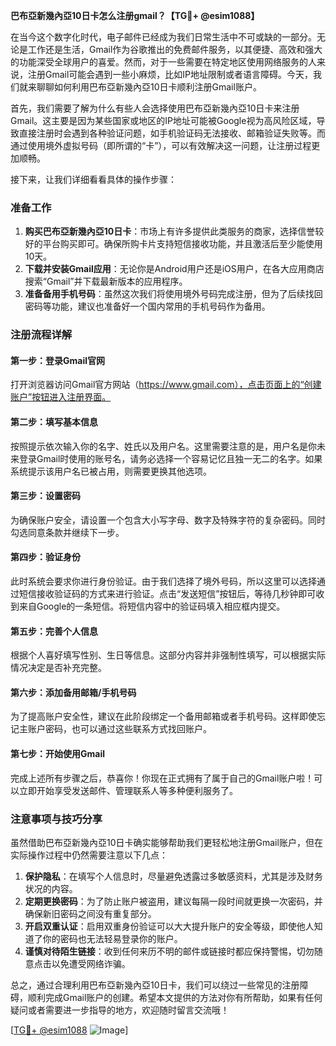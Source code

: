 **巴布亞新幾內亞10日卡怎么注册gmail？【TG💪+ @esim1088】**

在当今这个数字化时代，电子邮件已经成为我们日常生活中不可或缺的一部分。无论是工作还是生活，Gmail作为谷歌推出的免费邮件服务，以其便捷、高效和强大的功能深受全球用户的喜爱。然而，对于一些需要在特定地区使用网络服务的人来说，注册Gmail可能会遇到一些小麻烦，比如IP地址限制或者语言障碍。今天，我们就来聊聊如何利用巴布亞新幾內亞10日卡顺利注册Gmail账户。

首先，我们需要了解为什么有些人会选择使用巴布亞新幾內亞10日卡来注册Gmail。这主要是因为某些国家或地区的IP地址可能被Google视为高风险区域，导致直接注册时会遇到各种验证问题，如手机验证码无法接收、邮箱验证失败等。而通过使用境外虚拟号码（即所谓的“卡”），可以有效解决这一问题，让注册过程更加顺畅。

接下来，让我们详细看看具体的操作步骤：

### 准备工作

1. **购买巴布亞新幾內亞10日卡**：市场上有许多提供此类服务的商家，选择信誉较好的平台购买即可。确保所购卡片支持短信接收功能，并且激活后至少能使用10天。
2. **下载并安装Gmail应用**：无论你是Android用户还是iOS用户，在各大应用商店搜索“Gmail”并下载最新版本的应用程序。
3. **准备备用手机号码**：虽然这次我们将使用境外号码完成注册，但为了后续找回密码等功能，建议也准备好一个国内常用的手机号码作为备用。

### 注册流程详解

#### 第一步：登录Gmail官网
打开浏览器访问Gmail官方网站（https://www.gmail.com），点击页面上的“创建账户”按钮进入注册界面。

#### 第二步：填写基本信息
按照提示依次输入你的名字、姓氏以及用户名。这里需要注意的是，用户名是你未来登录Gmail时使用的账号名，请务必选择一个容易记忆且独一无二的名字。如果系统提示该用户名已被占用，则需要更换其他选项。

#### 第三步：设置密码
为确保账户安全，请设置一个包含大小写字母、数字及特殊字符的复杂密码。同时勾选同意条款并继续下一步。

#### 第四步：验证身份
此时系统会要求你进行身份验证。由于我们选择了境外号码，所以这里可以选择通过短信接收验证码的方式来进行验证。点击“发送短信”按钮后，等待几秒钟即可收到来自Google的一条短信。将短信内容中的验证码填入相应框内提交。

#### 第五步：完善个人信息
根据个人喜好填写性别、生日等信息。这部分内容并非强制性填写，可以根据实际情况决定是否补充完整。

#### 第六步：添加备用邮箱/手机号码
为了提高账户安全性，建议在此阶段绑定一个备用邮箱或者手机号码。这样即使忘记主账户密码，也可以通过这些联系方式找回账户。

#### 第七步：开始使用Gmail
完成上述所有步骤之后，恭喜你！你现在正式拥有了属于自己的Gmail账户啦！可以立即开始享受发送邮件、管理联系人等多种便利服务了。

### 注意事项与技巧分享

虽然借助巴布亞新幾內亞10日卡确实能够帮助我们更轻松地注册Gmail账户，但在实际操作过程中仍然需要注意以下几点：

1. **保护隐私**：在填写个人信息时，尽量避免透露过多敏感资料，尤其是涉及财务状况的内容。
2. **定期更换密码**：为了防止账户被盗用，建议每隔一段时间就更换一次密码，并确保新旧密码之间没有重复部分。
3. **开启双重认证**：启用双重身份验证可以大大提升账户的安全等级，即使他人知道了你的密码也无法轻易登录你的账户。
4. **谨慎对待陌生链接**：收到任何来历不明的邮件或链接时都应保持警惕，切勿随意点击以免遭受网络诈骗。

总之，通过合理利用巴布亞新幾內亞10日卡，我们可以绕过一些常见的注册障碍，顺利完成Gmail账户的创建。希望本文提供的方法对你有所帮助，如果有任何疑问或者需要进一步指导的地方，欢迎随时留言交流哦！

[[TG💪+ @esim1088](https://t.me/s/esim1088) ![Image](https://i.postimg.cc/4NQfJmqS/Snipaste-2025-05-13-00-14-12.png)]